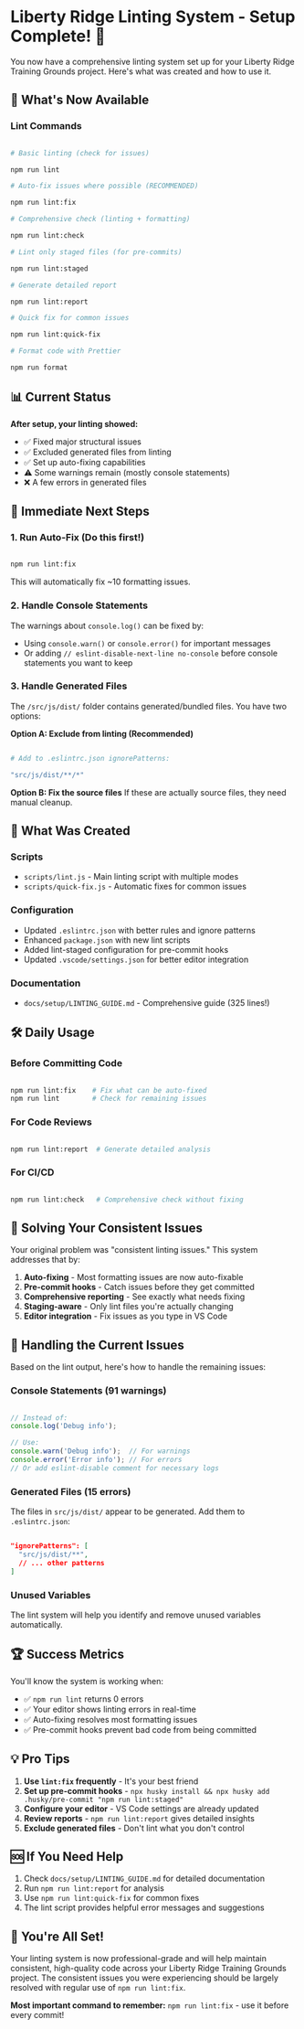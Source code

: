 # Liberty Ridge Linting System - Setup Complete! 🎉

You now have a comprehensive linting system set up for your Liberty Ridge Training Grounds project. Here's what was created and how to use it.

## 🚀 What's Now Available

### Lint Commands

```bash

# Basic linting (check for issues)

npm run lint

# Auto-fix issues where possible (RECOMMENDED)

npm run lint:fix

# Comprehensive check (linting + formatting)

npm run lint:check

# Lint only staged files (for pre-commits)

npm run lint:staged

# Generate detailed report

npm run lint:report

# Quick fix for common issues

npm run lint:quick-fix

# Format code with Prettier

npm run format

```

## 📊 Current Status

**After setup, your linting showed:**

- ✅ Fixed major structural issues
- ✅ Excluded generated files from linting
- ✅ Set up auto-fixing capabilities
- ⚠️ Some warnings remain (mostly console statements)
- ❌ A few errors in generated files

## 🔧 Immediate Next Steps

### 1. Run Auto-Fix (Do this first!)

```bash

npm run lint:fix

```

This will automatically fix ~10 formatting issues.

### 2. Handle Console Statements

The warnings about `console.log()` can be fixed by:

- Using `console.warn()` or `console.error()` for important messages
- Or adding `// eslint-disable-next-line no-console` before console statements you want to keep

### 3. Handle Generated Files

The `/src/js/dist/` folder contains generated/bundled files. You have two options:

**Option A: Exclude from linting (Recommended)**

```bash

# Add to .eslintrc.json ignorePatterns:

"src/js/dist/**/*"

```

**Option B: Fix the source files**
If these are actually source files, they need manual cleanup.

## 📁 What Was Created

### Scripts

- `scripts/lint.js` - Main linting script with multiple modes
- `scripts/quick-fix.js` - Automatic fixes for common issues

### Configuration

- Updated `.eslintrc.json` with better rules and ignore patterns
- Enhanced `package.json` with new lint scripts
- Added lint-staged configuration for pre-commit hooks
- Updated `.vscode/settings.json` for better editor integration

### Documentation

- `docs/setup/LINTING_GUIDE.md` - Comprehensive guide (325 lines!)

## 🛠 Daily Usage

### Before Committing Code

```bash

npm run lint:fix    # Fix what can be auto-fixed
npm run lint        # Check for remaining issues

```

### For Code Reviews

```bash

npm run lint:report  # Generate detailed analysis

```

### For CI/CD

```bash

npm run lint:check   # Comprehensive check without fixing

```

## 🎯 Solving Your Consistent Issues

Your original problem was "consistent linting issues." This system addresses that by:

1. **Auto-fixing** - Most formatting issues are now auto-fixable
2. **Pre-commit hooks** - Catch issues before they get committed
3. **Comprehensive reporting** - See exactly what needs fixing
4. **Staging-aware** - Only lint files you're actually changing
5. **Editor integration** - Fix issues as you type in VS Code

## 🚨 Handling the Current Issues

Based on the lint output, here's how to handle the remaining issues:

### Console Statements (91 warnings)

```javascript

// Instead of:
console.log('Debug info');

// Use:
console.warn('Debug info');  // For warnings
console.error('Error info'); // For errors
// Or add eslint-disable comment for necessary logs

```

### Generated Files (15 errors)

The files in `src/js/dist/` appear to be generated. Add them to `.eslintrc.json`:

```json

"ignorePatterns": [
  "src/js/dist/**",
  // ... other patterns
]

```

### Unused Variables

The lint system will help you identify and remove unused variables automatically.

## 🏆 Success Metrics

You'll know the system is working when:

- ✅ `npm run lint` returns 0 errors
- ✅ Your editor shows linting errors in real-time
- ✅ Auto-fixing resolves most formatting issues
- ✅ Pre-commit hooks prevent bad code from being committed

## 💡 Pro Tips

1. **Use `lint:fix` frequently** - It's your best friend
2. **Set up pre-commit hooks** - `npx husky install && npx husky add .husky/pre-commit "npm run lint:staged"`
3. **Configure your editor** - VS Code settings are already updated
4. **Review reports** - `npm run lint:report` gives detailed insights
5. **Exclude generated files** - Don't lint what you don't control

## 🆘 If You Need Help

1. Check `docs/setup/LINTING_GUIDE.md` for detailed documentation
2. Run `npm run lint:report` for analysis
3. Use `npm run lint:quick-fix` for common fixes
4. The lint script provides helpful error messages and suggestions

## 🎉 You're All Set!

Your linting system is now professional-grade and will help maintain consistent, high-quality code across your Liberty Ridge Training Grounds project. The consistent issues you were experiencing should be largely resolved with regular use of `npm run lint:fix`.

**Most important command to remember:** `npm run lint:fix` - use it before every commit!
